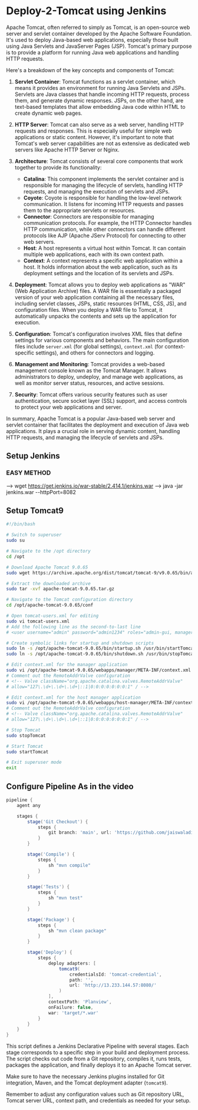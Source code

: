 # Deploy-2-Tomcat using Jenkins

Apache Tomcat, often referred to simply as Tomcat, is an open-source web server and servlet container developed by the Apache Software Foundation. It's used to deploy Java-based web applications, especially those built using Java Servlets and JavaServer Pages (JSP). Tomcat's primary purpose is to provide a platform for running Java web applications and handling HTTP requests.

Here's a breakdown of the key concepts and components of Tomcat:

1. **Servlet Container**: Tomcat functions as a servlet container, which means it provides an environment for running Java Servlets and JSPs. Servlets are Java classes that handle incoming HTTP requests, process them, and generate dynamic responses. JSPs, on the other hand, are text-based templates that allow embedding Java code within HTML to create dynamic web pages.

2. **HTTP Server**: Tomcat can also serve as a web server, handling HTTP requests and responses. This is especially useful for simple web applications or static content. However, it's important to note that Tomcat's web server capabilities are not as extensive as dedicated web servers like Apache HTTP Server or Nginx.

3. **Architecture**: Tomcat consists of several core components that work together to provide its functionality:
   - **Catalina**: This component implements the servlet container and is responsible for managing the lifecycle of servlets, handling HTTP requests, and managing the execution of servlets and JSPs.
   - **Coyote**: Coyote is responsible for handling the low-level network communication. It listens for incoming HTTP requests and passes them to the appropriate servlets or resources.
   - **Connector**: Connectors are responsible for managing communication protocols. For example, the HTTP Connector handles HTTP communication, while other connectors can handle different protocols like AJP (Apache JServ Protocol) for connecting to other web servers.
   - **Host**: A host represents a virtual host within Tomcat. It can contain multiple web applications, each with its own context path.
   - **Context**: A context represents a specific web application within a host. It holds information about the web application, such as its deployment settings and the location of its servlets and JSPs.

4. **Deployment**: Tomcat allows you to deploy web applications as "WAR" (Web Application Archive) files. A WAR file is essentially a packaged version of your web application containing all the necessary files, including servlet classes, JSPs, static resources (HTML, CSS, JS), and configuration files. When you deploy a WAR file to Tomcat, it automatically unpacks the contents and sets up the application for execution.

5. **Configuration**: Tomcat's configuration involves XML files that define settings for various components and behaviors. The main configuration files include `server.xml` (for global settings), `context.xml` (for context-specific settings), and others for connectors and logging.

6. **Management and Monitoring**: Tomcat provides a web-based management console known as the Tomcat Manager. It allows administrators to deploy, undeploy, and manage web applications, as well as monitor server status, resources, and active sessions.

7. **Security**: Tomcat offers various security features such as user authentication, secure socket layer (SSL) support, and access controls to protect your web applications and server.

In summary, Apache Tomcat is a popular Java-based web server and servlet container that facilitates the deployment and execution of Java web applications. It plays a crucial role in serving dynamic content, handling HTTP requests, and managing the lifecycle of servlets and JSPs.


## Setup Jenkins

### EASY METHOD 
--> wget https://get.jenkins.io/war-stable/2.414.1/jenkins.war
--> java -jar jenkins.war --httpPort=8082

## Setup Tomcat9


```bash
#!/bin/bash

# Switch to superuser
sudo su

# Navigate to the /opt directory
cd /opt

# Download Apache Tomcat 9.0.65
sudo wget https://archive.apache.org/dist/tomcat/tomcat-9/v9.0.65/bin/apache-tomcat-9.0.65.tar.gz

# Extract the downloaded archive
sudo tar -xvf apache-tomcat-9.0.65.tar.gz

# Navigate to the Tomcat configuration directory
cd /opt/apache-tomcat-9.0.65/conf

# Open tomcat-users.xml for editing
sudo vi tomcat-users.xml
# Add the following line as the second-to-last line
# <user username="admin" password="admin1234" roles="admin-gui, manager-gui, manager-script"/>

# Create symbolic links for startup and shutdown scripts
sudo ln -s /opt/apache-tomcat-9.0.65/bin/startup.sh /usr/bin/startTomcat
sudo ln -s /opt/apache-tomcat-9.0.65/bin/shutdown.sh /usr/bin/stopTomcat

# Edit context.xml for the manager application
sudo vi /opt/apache-tomcat-9.0.65/webapps/manager/META-INF/context.xml
# Comment out the RemoteAddrValve configuration
# <!-- Valve className="org.apache.catalina.valves.RemoteAddrValve"
# allow="127\.\d+\.\d+\.\d+|::1|0:0:0:0:0:0:0:1" / -->

# Edit context.xml for the host manager application
sudo vi /opt/apache-tomcat-9.0.65/webapps/host-manager/META-INF/context.xml
# Comment out the RemoteAddrValve configuration
# <!-- Valve className="org.apache.catalina.valves.RemoteAddrValve"
# allow="127\.\d+\.\d+\.\d+|::1|0:0:0:0:0:0:0:1" / -->

# Stop Tomcat
sudo stopTomcat

# Start Tomcat
sudo startTomcat

# Exit superuser mode
exit
```

## Configure Pipeline As in the video


```groovy
pipeline {
    agent any

    stages {
        stage('Git Checkout') {
            steps {
                git branch: 'main', url: 'https://github.com/jaiswaladi2468/TC.git'
            }
        }

        stage('Compile') {
            steps {
                sh "mvn compile"
            }
        }

        stage('Tests') {
            steps {
                sh "mvn test"
            }
        }

        stage('Package') {
            steps {
                sh "mvn clean package"
            }
        }

        stage('Deploy') {
            steps {
                deploy adapters: [
                    tomcat9(
                        credentialsId: 'tomcat-credential',
                        path: '',
                        url: 'http://13.233.144.57:8080/'
                    )
                ],
                contextPath: 'Planview',
                onFailure: false,
                war: 'target/*.war'
            }
        }
    }
}
```

This script defines a Jenkins Declarative Pipeline with several stages. Each stage corresponds to a specific step in your build and deployment process. The script checks out code from a Git repository, compiles it, runs tests, packages the application, and finally deploys it to an Apache Tomcat server.

Make sure to have the necessary Jenkins plugins installed for Git integration, Maven, and the Tomcat deployment adapter (`tomcat9`).

Remember to adjust any configuration values such as Git repository URL, Tomcat server URL, context path, and credentials as needed for your setup.
